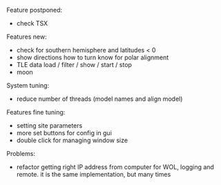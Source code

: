 Feature postponed:
- check TSX

Features new:
- check for southern hemisphere and latitudes < 0
- show directions how to turn know for polar alignment
- TLE data load / filter / show / start / stop
- moon

System tuning:
- reduce number of threads (model names and align model)

Features fine tuning:
- setting site parameters
- more set buttons for config in gui
- double click for managing window size

Problems:
- refactor getting right IP address from computer for WOL, logging and remote. it is the same implementation, but many times


